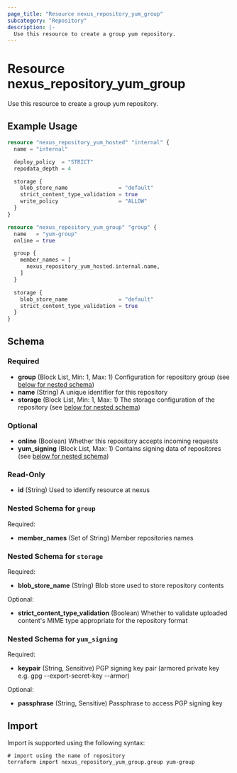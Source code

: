 ```yaml
---
page_title: "Resource nexus_repository_yum_group"
subcategory: "Repository"
description: |-
  Use this resource to create a group yum repository.
---
```

# Resource nexus_repository_yum_group
Use this resource to create a group yum repository.
## Example Usage
```terraform
resource "nexus_repository_yum_hosted" "internal" {
  name = "internal"

  deploy_policy  = "STRICT"
  repodata_depth = 4

  storage {
    blob_store_name                = "default"
    strict_content_type_validation = true
    write_policy                   = "ALLOW"
  }
}

resource "nexus_repository_yum_group" "group" {
  name   = "yum-group"
  online = true

  group {
    member_names = [
      nexus_repository_yum_hosted.internal.name,
    ]
  }

  storage {
    blob_store_name                = "default"
    strict_content_type_validation = true
  }
}
```
<!-- schema generated by tfplugindocs -->
## Schema

### Required

- **group** (Block List, Min: 1, Max: 1) Configuration for repository group (see [below for nested schema](#nestedblock--group))
- **name** (String) A unique identifier for this repository
- **storage** (Block List, Min: 1, Max: 1) The storage configuration of the repository (see [below for nested schema](#nestedblock--storage))

### Optional

- **online** (Boolean) Whether this repository accepts incoming requests
- **yum_signing** (Block List, Max: 1) Contains signing data of repositores (see [below for nested schema](#nestedblock--yum_signing))

### Read-Only

- **id** (String) Used to identify resource at nexus

<a id="nestedblock--group"></a>
### Nested Schema for `group`

Required:

- **member_names** (Set of String) Member repositories names


<a id="nestedblock--storage"></a>
### Nested Schema for `storage`

Required:

- **blob_store_name** (String) Blob store used to store repository contents

Optional:

- **strict_content_type_validation** (Boolean) Whether to validate uploaded content's MIME type appropriate for the repository format


<a id="nestedblock--yum_signing"></a>
### Nested Schema for `yum_signing`

Required:

- **keypair** (String, Sensitive) PGP signing key pair (armored private key e.g. gpg --export-secret-key --armor)

Optional:

- **passphrase** (String, Sensitive) Passphrase to access PGP signing key
## Import
Import is supported using the following syntax:
```shell
# import using the name of repository
terraform import nexus_repository_yum_group.group yum-group
```
